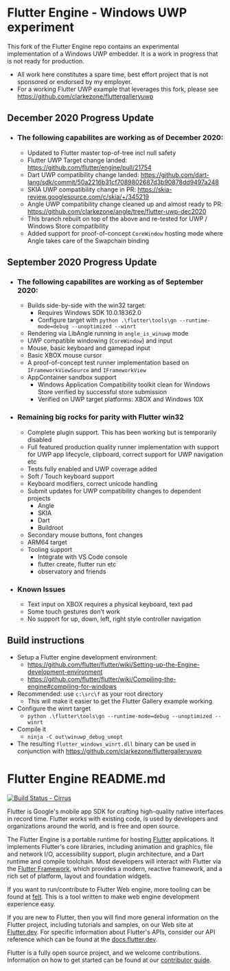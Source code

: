 Flutter Engine - Windows UWP experiment
==============

This fork of the Flutter Engine repo contains an experimental implementation of a Windows UWP embedder.  It is a work in progress that is not ready for production.
- All work here constitutes a spare time, best effort project that is not sponsored or endorsed by my employer.
- For a working Flutter UWP example that leverages this fork, please see https://github.com/clarkezone/fluttergalleryuwp

## December 2020 Progress Update
- ### The following capabilites are working as of December 2020:
    - Updated to Flutter master top-of-tree incl null safety
    - Flutter UWP Target change landed: https://github.com/flutter/engine/pull/21754
    - Dart UWP compatibility change landed: https://github.com/dart-lang/sdk/commit/50a2216b31cf7089802687d3b90878dd9497a248
    - SKIA UWP compatibility change in PR: https://skia-review.googlesource.com/c/skia/+/345219
    - Angle UWP compatibility change cleaned up and almost ready to PR: https://github.com/clarkezone/angle/tree/flutter-uwp-dec2020
    - This branch rebuilt on top of the above and re-tested for UWP / Windows Store compatibility
    - Added support for proof-of-concept `CoreWindow` hosting mode where Angle takes care of the Swapchain binding 

## September 2020 Progress Update
- ### The following capabilites are working as of September 2020:
    - Builds side-by-side with the win32 target:
        - Requires Windows SDK 10.0.18362.0
        - Configure target with `python .\flutter\tools\gn --runtime-mode=debug --unoptimized --winrt`
    - Rendering via LibAngle running in `angle_is_winuwp` mode
    - UWP compatible windowing (`CoreWindow`) and input
    - Mouse, basic keyboard and gamepad input
    - Basic XBOX mouse cursor
    - A proof-of-concept test runner implementation based on `IFrameworkViewSource` and `IFrameworkView`
    - AppContainer sandbox support
        - Windows Application Compatibility toolkit clean for Windows Store verified by successful store submission
        - Verified on UWP target platforms: XBOX and Windows 10X
- ### Remaining big rocks for parity with Flutter win32
    - Complete plugin support.  This has been working but is temporarily disabled
    - Full featured production quality runner implementation with support for UWP app lifecycle, clipboard, correct support for UWP navigation etc
    - Tests fully enabled and UWP coverage added
    - Soft / Touch keyboard support
    - Keyboard modifiers, correct unicode handling
    - Submit updates for UWP compatibility changes to dependent projects
        - Angle
        - SKIA
        - Dart
        - Buildroot
    - Secondary mouse buttons, font changes
    - ARM64 target
    - Tooling support
        - Integrate with VS Code console
        - flutter create, flutter run etc
        - observatory and friends
- ### Known Issues
    - Text input on XBOX requires a physical keyboard, text pad
    - Some touch gestures don't work
    - No support for up, down, left, right style controller navigation

## Build instructions
- Setup a Flutter engine development environment: 
    - https://github.com/flutter/flutter/wiki/Setting-up-the-Engine-development-environment
    - https://github.com/flutter/flutter/wiki/Compiling-the-engine#compiling-for-windows
- Recommended: use `c:\src\f` as your root directory
    - This will make it easier to get the Flutter Gallery example working
- Configure the winrt target
    - `python .\flutter\tools\gn --runtime-mode=debug --unoptimized --winrt`
- Compile it
    - `ninja -C out\winuwp_debug_unopt`
- The resulting `flutter_windows_winrt.dll` binary can be used in conjunction with  https://github.com/clarkezone/fluttergalleryuwp



Flutter Engine README.md
========================

[![Build Status - Cirrus][]][Build status]

Flutter is Google's mobile app SDK for crafting high-quality native interfaces
in record time. Flutter works with existing code, is used by developers and
organizations around the world, and is free and open source.

The Flutter Engine is a portable runtime for hosting
[Flutter](https://flutter.dev) applications.  It implements Flutter's core
libraries, including animation and graphics, file and network I/O,
accessibility support, plugin architecture, and a Dart runtime and compile
toolchain. Most developers will interact with Flutter via the [Flutter
Framework](https://github.com/flutter/flutter), which provides a modern,
reactive framework, and a rich set of platform, layout and foundation widgets.

If you want to run/contribute to Flutter Web engine, more tooling can be
found at [felt](https://github.com/flutter/engine/tree/master/lib/web_ui/dev#whats-felt).
This is a tool written to make web engine development experience easy.

If you are new to Flutter, then you will find more general information
on the Flutter project, including tutorials and samples, on our Web
site at [Flutter.dev](https://flutter.dev). For specific information
about Flutter's APIs, consider our API reference which can be found at
the [docs.flutter.dev](https://docs.flutter.dev/).

Flutter is a fully open source project, and we welcome contributions.
Information on how to get started can be found at our
[contributor guide](CONTRIBUTING.md).

[Build Status - Cirrus]: https://api.cirrus-ci.com/github/flutter/engine.svg?branch=master
[Build status]: https://cirrus-ci.com/github/flutter/engine

